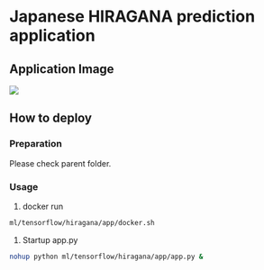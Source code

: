 # Japanese HIRAGANA prediction application


## Application Image
<img class="aligncenter size-full" src="https://drive.google.com/uc?export=view&id=1ff-ZQe95G--1t4MAL7l4EVcQR0nGanIV">


## How to deploy

### Preparation

Please check parent folder.



### Usage
1. docker run
  ```bash
  ml/tensorflow/hiragana/app/docker.sh
  ```
1. Startup app.py
  ```bash
  nohup python ml/tensorflow/hiragana/app/app.py &
  ```




